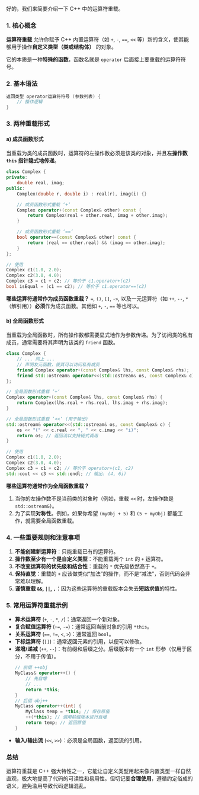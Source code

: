 好的，我们来简要介绍一下 C++ 中的运算符重载。

### 1. 核心概念

**运算符重载** 允许你赋予 C++ 内置运算符（如 `+`, `-`, `==`, `<<` 等）新的含义，使其能够用于操作**自定义类型（类或结构体）** 的对象。

它的本质是一种**特殊的函数**，函数名就是 `operator` 后面接上要重载的运算符符号。

### 2. 基本语法

```cpp
返回类型 operator运算符符号 (参数列表) {
    // 操作逻辑
}
```

### 3. 两种重载形式

#### a) 成员函数形式

当重载为类的成员函数时，运算符的左操作数必须是该类的对象，并且**左操作数 `this` 指针隐式地传递**。

```cpp
class Complex {
private:
    double real, imag;
public:
    Complex(double r, double i) : real(r), imag(i) {}

    // 成员函数形式重载 ‘+‘
    Complex operator+(const Complex& other) const {
        return Complex(real + other.real, imag + other.imag);
    }

    // 成员函数形式重载 ‘==‘
    bool operator==(const Complex& other) const {
        return (real == other.real) && (imag == other.imag);
    }
};

// 使用
Complex c1(1.0, 2.0);
Complex c2(3.0, 4.0);
Complex c3 = c1 + c2; // 等价于 c1.operator+(c2)
bool isEqual = (c1 == c2); // 等价于 c1.operator==(c2)
```

**哪些运算符通常作为成员函数重载？**
`=`, `()`, `[]`, `->`, 以及一元运算符（如 `++`, `--`, `*`（解引用））**必须**作为成员函数。其他如 `+`, `-`, `==` 等也可以。

#### b) 全局函数形式

当重载为全局函数时，所有操作数都需要显式地作为参数传递。为了访问类的私有成员，通常需要将其声明为该类的 `friend` 函数。

```cpp
class Complex {
    // ... 同上 ...
    // 声明友元函数，使其可以访问私有成员
    friend Complex operator+(const Complex& lhs, const Complex& rhs);
    friend std::ostream& operator<<(std::ostream& os, const Complex& c);
};

// 全局函数形式重载 ‘+‘
Complex operator+(const Complex& lhs, const Complex& rhs) {
    return Complex(lhs.real + rhs.real, lhs.imag + rhs.imag);
}

// 全局函数形式重载 ‘<<‘ (用于输出)
std::ostream& operator<<(std::ostream& os, const Complex& c) {
    os << "(" << c.real << ", " << c.imag << "i)";
    return os; // 返回流以支持链式调用
}

// 使用
Complex c1(1.0, 2.0);
Complex c2(3.0, 4.0);
Complex c3 = c1 + c2; // 等价于 operator+(c1, c2)
std::cout << c3 << std::endl; // 输出: (4, 6i)
```

**哪些运算符通常作为全局函数重载？**
1.  当你的左操作数不是当前类的对象时（例如，重载 `<<` 时，左操作数是 `std::ostream&`）。
2.  为了实现**对称性**。例如，如果你希望 `(myObj + 5)` 和 `(5 + myObj)` 都能工作，就需要全局函数重载。

### 4. 一些重要规则和注意事项

1.  **不能创建新运算符**：只能重载已有的运算符。
2.  **操作数至少有一个是自定义类型**：不能重载两个 `int` 的 `+` 运算符。
3.  **不改变运算符的优先级和结合性**：重载的 `*` 优先级依然高于 `+`。
4.  **保持直觉**：重载的 `+` 应该做类似“加法”的操作，而不是“减法”，否则代码会非常难以理解。
5.  **谨慎重载 `&&`, `||`, `,`**：因为这些运算符的重载版本会失去**短路求值**的特性。

### 5. 常用运算符重载示例

*   **算术运算符** (`+`, `-`, `*`, `/`)：通常返回一个新对象。
*   **复合赋值运算符** (`+=`, `-=`)：通常返回当前对象的引用 `*this`。
*   **关系运算符** (`==`, `!=`, `<`, `>`)：通常返回 `bool`。
*   **下标运算符** (`[]`)：通常返回元素的引用，以便可以修改。
*   **递增/递减** (`++`, `--`)：有前缀和后缀之分。后缀版本有一个 `int` 形参（仅用于区分，不用于传值）。
    ```cpp
    // 前缀 ++obj
    MyClass& operator++() {
        // 先自增
        // ...
        return *this;
    }
    // 后缀 obj++
    MyClass operator++(int) {
        MyClass temp = *this; // 保存原值
        ++(*this); // 调用前缀版本进行自增
        return temp; // 返回原值
    }
    ```
*   **输入/输出流** (`<<`, `>>`)：必须是全局函数，返回流的引用。

### 总结

运算符重载是 C++ 强大特性之一，它能让自定义类型用起来像内置类型一样自然直观，极大地提高了代码的可读性和易用性。但切记要**合理使用**，遵循约定俗成的语义，避免滥用导致代码逻辑混乱。
